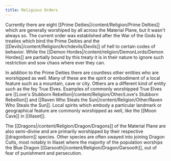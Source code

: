 ```yaml
---
title: Religious Orders
---
```


Currently there are eight [[Prime Deities|/content/Religion/Prime DeIties]] which are generally worshiped by all across the Material Plane, but it wasn't always so. The current order was established after the War of the Gods by treaties which bind the Prime Deities and the [[Devils|/content/Religion/Archdevils/Devils]]  of hell to certain codes of behavior. While the [[Demon Hordes|/content/religion/DemonLords/Demon Hordes]] are partially bound by this treaty it is in their nature to ignore such restriction and sow chaos where ever they can. 

In addition to the Prime Deities there are countless other entities who are worshipped as well. Many of these are the spirit or embodiment of a local feature such as a mountain, cave or city. Others are a different kind of entity such as the fey True Elves. Examples of commonly worshipped True Elves are [[Love's Stubborn Rebellion|/content/Religion/Other/Love's Stubborn Rebellion]] and [[Raven Who Steals the Sun|/content/Religion/Other/Raven Who Steals the Sun]]. Local spirits which embody a particular landmark or geographical feature are commonly worshipped as well, like the [[Moon Cave]] in [[Illaset]].

The [[Dragons|/content/Religion/Dragon/Dragons]] of the Material Plane are also semi-divine and are primarily worshipped by their respective [[dragonborn]] species. Other species are often swayed into joining Dragon Cults, most notably in Illaset where the majority of the population worships the Blue Dragon [[Garsooth|/content/Religion/Dragon/Garsooth]], out of fear of punishment and persecution. 

